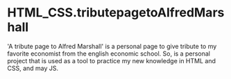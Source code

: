 # HTML_CSS.tributepagetoAlfredMarshall
'A tribute page to Alfred Marshall' is a personal page to give tribute to my favorite economist from the english economic school. So, is a personal project that is used as a tool to practice my new knowledge in HTML and CSS, and may JS.
